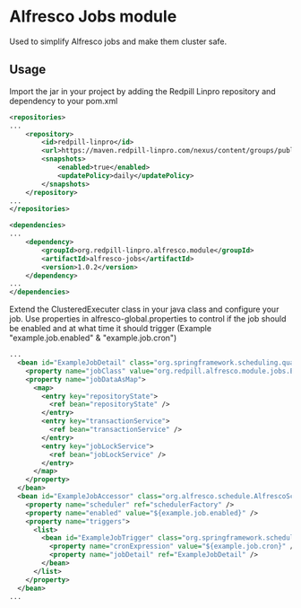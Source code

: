 # Alfresco Jobs module

Used to simplify Alfresco jobs and make them cluster safe.

## Usage
Import the jar in your project by adding the Redpill Linpro repository and dependency to your pom.xml

```xml
<repositories>
...
    <repository>
        <id>redpill-linpro</id>
        <url>https://maven.redpill-linpro.com/nexus/content/groups/public</url>
        <snapshots>
            <enabled>true</enabled>
            <updatePolicy>daily</updatePolicy>
        </snapshots>
    </repository>
...
</repositories>
```

```xml
<dependencies>
...
    <dependency>
        <groupId>org.redpill-linpro.alfresco.module</groupId>
        <artifactId>alfresco-jobs</artifactId>
        <version>1.0.2</version>
    </dependency>
...
</dependencies>
```

Extend the ClusteredExecuter class in your java class and configure your job. Use properties in alfresco-global.properties to control if the job should be enabled and at what time it should trigger (Example "example.job.enabled" & "example.job.cron")

```xml
...
  <bean id="ExampleJobDetail" class="org.springframework.scheduling.quartz.JobDetailFactoryBean">
    <property name="jobClass" value="org.redpill.alfresco.module.jobs.ExampleJob" />
    <property name="jobDataAsMap">
      <map>
        <entry key="repositoryState">
          <ref bean="repositoryState" />
        </entry>
        <entry key="transactionService">
          <ref bean="transactionService" />
        </entry>
        <entry key="jobLockService">
          <ref bean="jobLockService" />
        </entry>
      </map>
    </property>
  </bean>
  <bean id="ExampleJobAccessor" class="org.alfresco.schedule.AlfrescoSchedulerAccessorBean">
    <property name="scheduler" ref="schedulerFactory" />
    <property name="enabled" value="${example.job.enabled}" />
    <property name="triggers">
      <list>
        <bean id="ExampleJobTrigger" class="org.springframework.scheduling.quartz.CronTriggerFactoryBean">
          <property name="cronExpression" value="${example.job.cron}" />
          <property name="jobDetail" ref="ExampleJobDetail" />
        </bean>
      </list>
    </property>
  </bean>
...
```